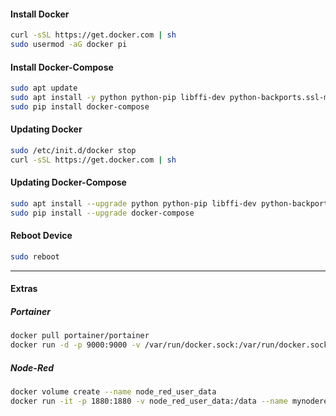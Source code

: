 #### Install Docker
```sh
curl -sSL https://get.docker.com | sh
sudo usermod -aG docker pi
```

#### Install Docker-Compose
```sh
sudo apt update
sudo apt install -y python python-pip libffi-dev python-backports.ssl-match-hostname
sudo pip install docker-compose
```

#### Updating Docker
```sh
sudo /etc/init.d/docker stop
curl -sSL https://get.docker.com | sh
```

#### Updating Docker-Compose
```sh
sudo apt install --upgrade python python-pip libffi-dev python-backports.ssl-match-hostname
sudo pip install --upgrade docker-compose
```

#### Reboot Device
```sh
sudo reboot
```

---

#### Extras

##### Portainer
```sh
docker pull portainer/portainer
docker run -d -p 9000:9000 -v /var/run/docker.sock:/var/run/docker.sock -v portainer_data:/data portainer/portainer
```

##### Node-Red
```sh
docker volume create --name node_red_user_data
docker run -it -p 1880:1880 -v node_red_user_data:/data --name mynodered nodered/node-red
```

